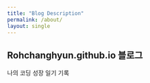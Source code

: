 ```yaml
---
title: "Blog Description"
permalink: /about/
layout: single
---
```


## Rohchanghyun.github.io 블로그

나의 코딩 성장 일기 기록
